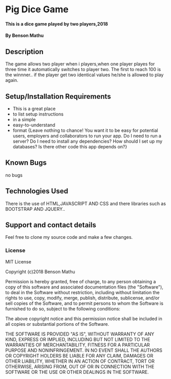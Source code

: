 # Pig Dice Game
#### This is a dice game played by two players,2018
#### By **Benson Mathu**
## Description
The game allows two player when i players,when one player playes for three time it automatically switches to player two. The first to reach 100 is the winnner.. if the player get two identical values he/she is allowed to play again.
## Setup/Installation Requirements
* This is a great place
* to list setup instructions
* in a simple
* easy-to-understand
* format
{Leave nothing to chance! You want it to be easy for potential users, employers and collaborators to run your app. Do I need to run a server? Do I need to install any dependencies? How should I set up my databases? Is there other code this app depends on?}
## Known Bugs
no bugs
## Technologies Used
There is the use of HTML,JAVASCRIPT AND CSS and there libraries such as   BOOTSTRAP AND JQUERY..
## Support and contact details
Feel free to clone my source code and make a few changes.
### License
MIT License

Copyright (c)2018 Benson Mathu

Permission is hereby granted, free of charge, to any person obtaining a copy
of this software and associated documentation files (the "Software"), to deal
in the Software without restriction, including without limitation the rights
to use, copy, modify, merge, publish, distribute, sublicense, and/or sell
copies of the Software, and to permit persons to whom the Software is
furnished to do so, subject to the following conditions:

The above copyright notice and this permission notice shall be included in all
copies or substantial portions of the Software.

THE SOFTWARE IS PROVIDED "AS IS", WITHOUT WARRANTY OF ANY KIND, EXPRESS OR
IMPLIED, INCLUDING BUT NOT LIMITED TO THE WARRANTIES OF MERCHANTABILITY,
FITNESS FOR A PARTICULAR PURPOSE AND NONINFRINGEMENT. IN NO EVENT SHALL THE
AUTHORS OR COPYRIGHT HOLDERS BE LIABLE FOR ANY CLAIM, DAMAGES OR OTHER
LIABILITY, WHETHER IN AN ACTION OF CONTRACT, TORT OR OTHERWISE, ARISING FROM,
OUT OF OR IN CONNECTION WITH THE SOFTWARE OR THE USE OR OTHER DEALINGS IN THE
SOFTWARE.
